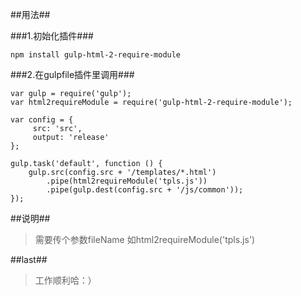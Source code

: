 ##用法##

###1.初始化插件###   


    npm install gulp-html-2-require-module
        
###2.在gulpfile插件里调用###


    var gulp = require('gulp');
    var html2requireModule = require('gulp-html-2-require-module');
    
    var config = {
         src: 'src',
         output: 'release'
    };
        
    gulp.task('default', function () {
        gulp.src(config.src + '/templates/*.html')
            .pipe(html2requireModule('tpls.js'))
            .pipe(gulp.dest(config.src + '/js/common'));
    });
    

##说明##
> 需要传个参数fileName
> 如html2requireModule('tpls.js')

##last##
> 工作顺利哈：）